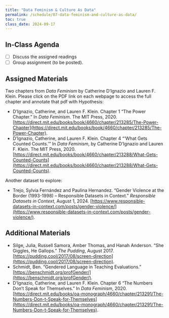 ```yaml
---
title: "Data Feminism & Culture As Data"
permalink: /schedule/07-data-feminism-and-culture-as-data/
toc: true
class_date: 2024-09-17
---
```


## In-Class Agenda

- [ ] Discuss the assigned readings
- [ ] Group assignment (to be posted).

## Assigned Materials

Two chapters from *Data Feminism* by Catherine D’Ignazio and Lauren F. Klein. Please click on the PDF link on each webpage to access the full chapter and annotate that pdf with Hypothesis:

- D’Ignazio, Catherine, and Lauren F. Klein. Chapter 1 “The Power Chapter.” In *Data Feminism*. The MIT Press, 2020. [https://direct.mit.edu/books/book/4660/chapter/213285/The-Power-Chapter](https://direct.mit.edu/books/book/4660/chapter/213285/The-Power-Chapter).
- D’Ignazio, Catherine, and Lauren F. Klein. Chapter 4 “‘What Gets Counted Counts.’” In *Data Feminism*, by Catherine D’Ignazio and Lauren F. Klein. The MIT Press, 2020. [https://direct.mit.edu/books/book/4660/chapter/213288/What-Gets-Counted-Counts](https://direct.mit.edu/books/book/4660/chapter/213288/What-Gets-Counted-Counts).

Another dataset to explore:

- Trejo, Sylvia Fernández and Paulina Hernandez. “Gender Violence at the Border (1993-1998) – Responsible Datasets in Context.” *Responsible Datasets in Context*, August 1, 2024. [https://www.responsible-datasets-in-context.com/posts/gender-violence/](https://www.responsible-datasets-in-context.com/posts/gender-violence/).

## Additional Materials

- Silge, Julia, Russell Samora, Amber Thomas, and Hanah Anderson. “She Giggles, He Gallops.” *The Pudding*, August 2017. [https://pudding.cool/2017/08/screen-direction](https://pudding.cool/2017/08/screen-direction).
- Schmidt, Ben. “Gendered Language in Teaching Evaluations.” [https://benschmidt.org/profGender/](https://benschmidt.org/profGender/).
- D’Ignazio, Catherine, and Lauren F. Klein. Chapter 6 “The Numbers Don’t Speak for Themselves.” In *Data Feminism*, 2020. [https://direct.mit.edu/books/oa-monograph/4660/chapter/213291/The-Numbers-Don-t-Speak-for-Themselves](https://direct.mit.edu/books/oa-monograph/4660/chapter/213291/The-Numbers-Don-t-Speak-for-Themselves).